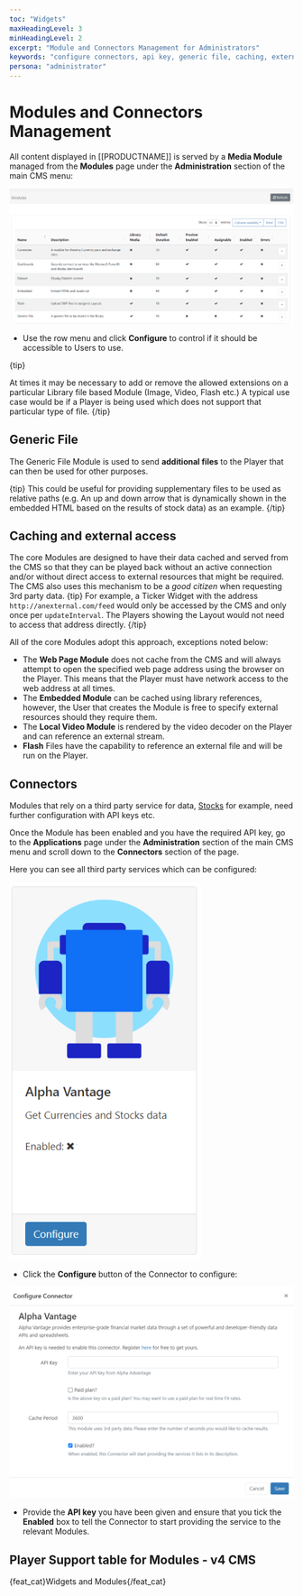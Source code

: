 ```yaml
---
toc: "Widgets"
maxHeadingLevel: 3
minHeadingLevel: 2
excerpt: "Module and Connectors Management for Administrators"
keywords: "configure connectors, api key, generic file, caching, external access"
persona: "administrator"
---
```


# Modules and Connectors Management

All content displayed in [[PRODUCTNAME]] is served by a **Media Module** managed from the **Modules** page under the **Administration** section of the main CMS menu:

![Modules Grid](img/v4_media_modules_grid.png)

- Use the row menu and click **Configure** to control if it should be accessible to Users to use.

{tip}

At times it may be necessary to add or remove the allowed extensions on a particular Library file based Module (Image, Video, Flash etc.) A typical use case would be if a Player is being used which does not support that particular type of file.
{/tip}

## Generic File

The Generic File Module is used to send **additional files** to the Player that can then be used for other purposes. 

{tip}
This could be useful for providing supplementary files to be used as relative paths (e.g. An up and down arrow that is dynamically shown in the embedded HTML based on the results of stock data) as an example.
{/tip}

## Caching and external access

The core Modules are designed to have their data cached and served from the CMS so that they can be played back without an active connection and/or without direct access to external resources that might be required. The CMS also uses this mechanism to be a _good citizen_ when requesting 3rd party data.
{tip}
For example, a Ticker Widget with the address `http://anexternal.com/feed` would only be accessed by the CMS and only once per `updateInterval`. The Players showing the Layout would not need to access that address directly.
{/tip}

All of the core Modules adopt this approach, exceptions noted below:

- The **Web Page Module** does not cache from the CMS and will always attempt to open the specified web page address using the browser on the Player. This means that the Player must have network access to the web address at all times.
- The **Embedded Module** can be cached using library references, however, the User that creates the Module is free to specify external resources should they require them.
- The **Local Video Module** is rendered by the video decoder on the Player and can reference an external stream.
- **Flash** Files have the capability to reference an external file and will be run on the Player.

## Connectors

Modules that rely on a third party service for data, [Stocks](media_module_stocks.html) for example, need further configuration with API keys etc.

Once the Module has been enabled and you have the required API key, go to the **Applications** page under the **Administration** section of the main CMS menu and scroll down to the **Connectors** section of the page.

Here you can see all third party services which can be configured:

![Connectors](img/v4_media_modules_connectors.png)

- Click the **Configure** button of the Connector to configure:

![Configure Connectors](img/v4_media_modules_configure_connectors.png)

- Provide the **API key** you have been given and ensure that you tick the **Enabled** box to tell the Connector to start providing the service to the relevant Modules.

  

## Player Support table for Modules - v4 CMS

{feat_cat}Widgets and Modules{/feat_cat}